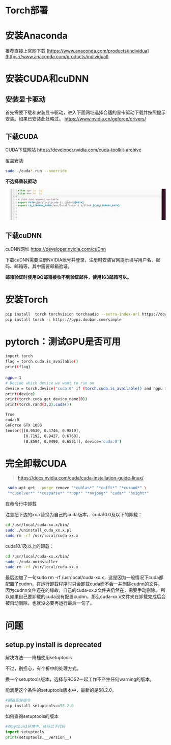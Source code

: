 # Torch部署

# 安装Anaconda

推荐直接上官网下载
 [https://www.anaconda.com/products/individua](https://www.anaconda.com/products/individual)

# 安装CUDA和cuDNN

## 安装显卡驱动

首先需要下载和安装显卡驱动，进入下面网址选择合适的显卡驱动下载并按照提示安装。如果已安装此处略过。
 <https://www.nvidia.cn/geforce/drivers/>

## 下载CUDA

CUDA下载网站
 <https://developer.nvidia.com/cuda-toolkit-archive>

覆盖安装

```bash
sudo ./cuda*.run --override
```

**不选择重装驱动**

![image-20230531170233024](Torch部署.assets/image-20230531170233024.png)

## 下载cuDNN

cuDNN网址
 <https://developer.nvidia.com/cuDnn>

下载cuDNN需要注册NVIDIA账号并登录，注册时安装官网提示填写用户名、密码、邮箱等，其中需要邮箱验证。

**邮箱验证时使用QQ邮箱接收不到验证邮件，使用163邮箱可以。**

# 安装Torch

```bash
pip install  torch torchvision torchaudio --extra-index-url https://download.pytorch.org/whl/cu116
pip install torch -i https://pypi.douban.com/simple
```

# pytorch：测试GPU是否可用

```bash
import torch
flag = torch.cuda.is_available()
print(flag)

ngpu= 1
# Decide which device we want to run on
device = torch.device("cuda:0" if (torch.cuda.is_available() and ngpu > 0) else "cpu")
print(device)
print(torch.cuda.get_device_name(0))
print(torch.rand(3,3).cuda()) 

```

```bash
True
cuda:0
GeForce GTX 1080
tensor([[0.9530, 0.4746, 0.9819],
        [0.7192, 0.9427, 0.6768],
        [0.8594, 0.9490, 0.6551]], device='cuda:0')

```

# 完全卸载CUDA

> <https://docs.nvidia.com/cuda/cuda-installation-guide-linux/>

```bash
 sudo apt-get --purge remove "*cublas*" "*cufft*" "*curand*" \
 "*cusolver*" "*cusparse*" "*npp*" "*nvjpeg*" "cuda*" "nsight*" 

```

在命令行中卸载

注意把下边的xx.x替换为自己的cuda版本。
cuda10.0及以下的卸载：

```bash
cd /usr/local/cuda-xx.x/bin/
sudo ./uninstall_cuda_xx.x.pl
sudo rm -rf /usr/local/cuda-xx.x
```

cuda10.1及以上的卸载：

```bash
cd /usr/local/cuda-xx.x/bin/
sudo ./cuda-uninstaller
sudo rm -rf /usr/local/cuda-xx.x
```

最后边加了一句sudo rm -rf /usr/local/cuda-xx.x，这是因为一般情况下cuda都配置了cudnn，在运行卸载程序时只会卸载cuda而不会一并删除cudnn的文件。因为cudnn文件还在的缘故，自己的cuda-xx.x文件夹仍然在，需要手动删除。
所以如果自己要卸载的cuda没有配置cudnn，那么cuda-xx.x文件夹在卸载完成后会被自动删除，也就没必要再运行最后一句了。

# 问题

## setup.py install is deprecated

解决方法——降档使用setuptools

不过，别担心，有个折中的处理方式。

换一个setuptools版本，选择与ROS2一起工作不产生任何warning的版本。

能满足这个条件的setuptools版本中，最新的是58.2.0。

```python
#回退安装指令
pip install setuptools==58.2.0
```

如何查询setuptools的版本

```python
#在python3环境中，执行以下代码
import setuptools
print(setuptools.__version__)
```
